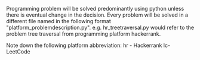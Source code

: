 Programming problem will be solved predominantly using python unless there is eventual change in the decision. Every problem will be solved
in a different file named in the following format "platform_problemdescription.py". e.g. hr_treetraversal.py would refer to the problem 
tree traversal from programming platform hackerrank. 

Note down the following platform abbreviation:
hr - Hackerrank
lc- LeetCode
